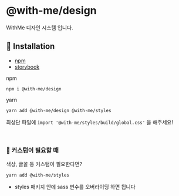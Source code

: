 <br />

# @with-me/design

WithMe 디자인 시스템 입니다.
<br />

## 📝 Installation

- [npm](https://www.npmjs.com/package/@with-me/design)
- [storybook](https://with-me-ui.netlify.app)

npm

```
npm i @with-me/design
```

yarn

```
yarn add @with-me/design @with-me/styles
```

최상단 파일에 `import '@with-me/styles/build/global.css'` 을 해주세요!

<br />

### 📌 커스텀이 필요할 때

색상, 글꼴 등 커스텀이 필요한다면?

```
yarn add @with-me/styles
```

- styles 패키지 안에 sass 변수를 오버라이딩 하면 됩니다
